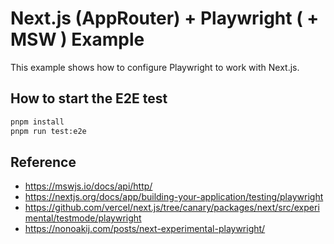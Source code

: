 # Next.js (AppRouter) + Playwright ( + MSW ) Example

This example shows how to configure Playwright to work with Next.js.

## How to start the E2E test

```bash
pnpm install
pnpm run test:e2e
```

## Reference
- https://mswjs.io/docs/api/http/
- https://nextjs.org/docs/app/building-your-application/testing/playwright
- https://github.com/vercel/next.js/tree/canary/packages/next/src/experimental/testmode/playwright
- https://nonoakij.com/posts/next-experimental-playwright/
